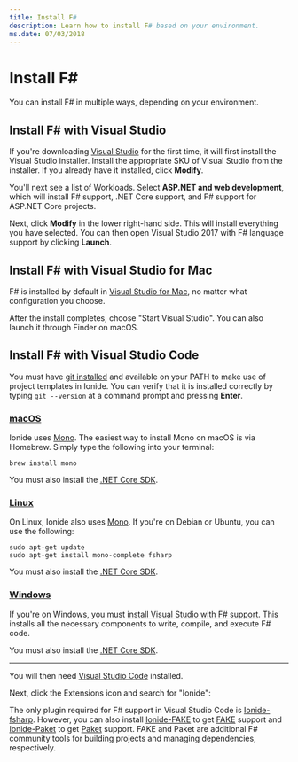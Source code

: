 ```yaml
---
title: Install F#
description: Learn how to install F# based on your environment.
ms.date: 07/03/2018
---
```


# Install F# #

You can install F# in multiple ways, depending on your environment.

## Install F# with Visual Studio

If you're downloading [Visual Studio](https://visualstudio.microsoft.com/) for the first time, it will first install the Visual Studio installer. Install the appropriate SKU of Visual Studio from the installer. If you already have it installed, click **Modify**.

You'll next see a list of Workloads. Select **ASP.NET and web development**, which will install F# support, .NET Core support, and F# support for ASP.NET Core projects.

Next, click **Modify** in the lower right-hand side.  This will install everything you have selected. You can then open Visual Studio 2017 with F# language support by clicking **Launch**.

## Install F# with Visual Studio for Mac

F# is installed by default in [Visual Studio for Mac](https://visualstudio.microsoft.com/vs/mac/), no matter what configuration you choose.

After the install completes, choose "Start Visual Studio". You can also launch it through Finder on macOS.

## Install F# with Visual Studio Code

You must have [git installed](https://git-scm.com/download) and available on your PATH to make use of project templates in Ionide. You can verify that it is installed correctly by typing `git --version` at a command prompt and pressing **Enter**.

### [macOS](#tab/macos)

Ionide uses [Mono](http://www.mono-project.com). The easiest way to install Mono on macOS is via Homebrew. Simply type the following into your terminal:

```console
brew install mono
```

You must also install the [.NET Core SDK](https://www.microsoft.com/net/download).

### [Linux](#tab/linux)

On Linux, Ionide also uses [Mono](https://www.mono-project.com). If you're on Debian or Ubuntu, you can use the following:

```console
sudo apt-get update
sudo apt-get install mono-complete fsharp
```

You must also install the [.NET Core SDK](https://www.microsoft.com/net/download).

### [Windows](#tab/windows)

If you're on Windows, you must [install Visual Studio with F# support](installing-fsharp.md#installing-f-with-visual-studio). This installs all the necessary components to write, compile, and execute F# code.

You must also install the [.NET Core SDK](https://www.microsoft.com/net/download/).

---

You will then need [Visual Studio Code](https://code.visualstudio.com) installed.

Next, click the Extensions icon and search for "Ionide":

The only plugin required for F# support in Visual Studio Code is [Ionide-fsharp](https://marketplace.visualstudio.com/items?itemName=Ionide.Ionide-fsharp). However, you can also install [Ionide-FAKE](https://marketplace.visualstudio.com/items?itemName=Ionide.Ionide-FAKE) to get [FAKE](https://fsharp.github.io/FAKE/) support and [Ionide-Paket](https://marketplace.visualstudio.com/items?itemName=Ionide.Ionide-Paket) to get [Paket](https://fsprojects.github.io/Paket/) support. FAKE and Paket are additional F# community tools for building projects and managing dependencies, respectively.